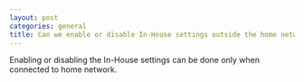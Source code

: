 ```yaml
---
layout: post
categories: general
title: Can we enable or disable In-House settings outside the home network?
---
```


Enabling or disabling the In-House settings can be done only when connected to home network.